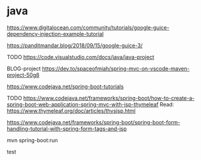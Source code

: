 # java

https://www.digitalocean.com/community/tutorials/google-guice-dependency-injection-example-tutorial

https://panditmandar.blog/2018/09/15/google-guice-3/

TODO
https://code.visualstudio.com/docs/java/java-project

BLOG-project
https://dev.to/spaceofmiah/spring-mvc-on-vscode-maven-project-50g8

https://www.codejava.net/spring-boot-tutorials


TODO https://www.codejava.net/frameworks/spring-boot/how-to-create-a-spring-boot-web-application-spring-mvc-with-jsp-thymeleaf
Read: https://www.thymeleaf.org/doc/articles/thvsjsp.html

https://www.codejava.net/frameworks/spring-boot/spring-boot-form-handling-tutorial-with-spring-form-tags-and-jsp

mvn spring-boot:run 

test